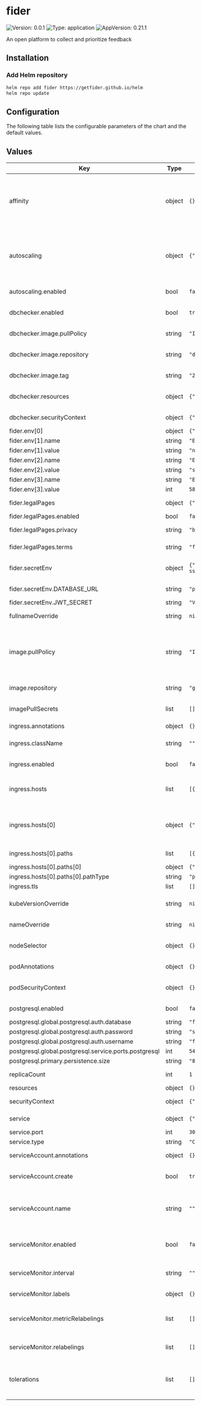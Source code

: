 # fider

![Version: 0.0.1](https://img.shields.io/badge/Version-0.0.1-informational?style=flat-square) ![Type: application](https://img.shields.io/badge/Type-application-informational?style=flat-square) ![AppVersion: 0.21.1](https://img.shields.io/badge/AppVersion-0.21.1-informational?style=flat-square)

An open platform to collect and prioritize feedback

## Installation

### Add Helm repository

```bash
helm repo add fider https://getfider.github.io/helm
helm repo update
```

## Configuration

The following table lists the configurable parameters of the chart and the default values.

## Values

| Key | Type | Default | Description |
|-----|------|---------|-------------|
| affinity | object | `{}` | Defines rules for pod scheduling based on node or pod properties, allowing for affinity (preferred) or anti-affinity (avoidance) relationships between pods and nodes |
| autoscaling | object | `{"enabled":false,"maxReplicas":100,"minReplicas":1,"targetCPUUtilizationPercentage":80}` | Automatically adjusts the number of replicas of a deployment or a replica set based on predefined metrics or custom rules to handle varying workload demands |
| autoscaling.enabled | bool | `false` | Create a HPA for the server deployment |
| dbchecker.enabled | bool | `true` | Enable an init container that validates the database connection |
| dbchecker.image.pullPolicy | string | `"IfNotPresent"` | Image pull policy for the dbchecker image |
| dbchecker.image.repository | string | `"docker.io/atkrad/wait4x"` | Container image used to check Database readiness at startup |
| dbchecker.image.tag | string | `"2.13.0"` | Image tag for the dbchecker image |
| dbchecker.resources | object | `{"limits":{"cpu":"20m","memory":"32Mi"},"requests":{"cpu":"20m","memory":"32Mi"}}` | Resource requests and limits for the dbchecker container |
| dbchecker.securityContext | object | `{"allowPrivilegeEscalation":false,"readOnlyRootFilesystem":true,"runAsGroup":65534,"runAsNonRoot":true,"runAsUser":65534}` | SecurityContext for the dbchecker container |
| fider.env[0] | object | `{"name":"BASE_URL","value":"https://feedback.yourdomain.com"}` | Public Host Name |
| fider.env[1].name | string | `"EMAIL_NOREPLY"` |  |
| fider.env[1].value | string | `"noreply@yourdomain.com"` |  |
| fider.env[2].name | string | `"EMAIL_SMTP_HOST"` |  |
| fider.env[2].value | string | `"smtp.yourdomain.com"` |  |
| fider.env[3].name | string | `"EMAIL_SMTP_PORT"` |  |
| fider.env[3].value | int | `587` |  |
| fider.legalPages | object | `{"enabled":false,"privacy":"bar","terms":"foo"}` | https://fider.io/docs/how-to-show-legal-pages |
| fider.legalPages.enabled | bool | `false` | Enables legal pages |
| fider.legalPages.privacy | string | `"bar"` | Write your own Privacy Policy in Markdown here |
| fider.legalPages.terms | string | `"foo"` | Write your own Terms of Service in Markdown here |
| fider.secretEnv | object | `{"DATABASE_URL":"postgres://fider:s0m3g00dp4ssw0rd@postgresql-service:5432/fider?sslmode=disable","JWT_SECRET":"VERY_STRONG_SECRET_SHOULD_BE_USED_HERE"}` | These environment variables are stored in a Kubernetes secret |
| fider.secretEnv.DATABASE_URL | string | `"postgres://fider:s0m3g00dp4ssw0rd@postgresql-service:5432/fider?sslmode=disable"` | Connection string to the PostgreSQL database |
| fider.secretEnv.JWT_SECRET | string | `"VERY_STRONG_SECRET_SHOULD_BE_USED_HERE"` | Use a 512-bit secret here |
| fullnameOverride | string | `nil` | Override the fully qualified app name |
| image.pullPolicy | string | `"IfNotPresent"` | "IfNotPresent" to pull the image if no image with the specified tag exists on the node, "Always" to always pull the image or "Never" to try and use pre-pulled images |
| image.repository | string | `"getfider/fider"` | Repository to pull fider image from |
| imagePullSecrets | list | `[]` | Names of the Kubernetes secrets for imagePullSecrets |
| ingress.annotations | object | `{}` | Ingress annotations |
| ingress.className | string | `""` | The name of the Ingress Class associated with the ingress |
| ingress.enabled | bool | `false` | If `true`, an Ingress is created |
| ingress.hosts | list | `[{"host":"fider.local","paths":[{"path":"/","pathType":"prefix"}]}]` | Domain name Kubernetes Ingress rule looks for. Set it to the domain Fider will be hosted on |
| ingress.hosts[0] | object | `{"host":"fider.local","paths":[{"path":"/","pathType":"prefix"}]}` | List of domain names Kubernetes Ingress rule looks for. Set it to the domains in which Fider will be hosted on |
| ingress.hosts[0].paths | list | `[{"path":"/","pathType":"prefix"}]` | List of paths to use in Kubernetes Ingress rules |
| ingress.hosts[0].paths[0] | object | `{"path":"/","pathType":"prefix"}` | Path to use in the Ingress |
| ingress.hosts[0].paths[0].pathType | string | `"prefix"` | Ingress path type |
| ingress.tls | list | `[]` | Ingress TLS settings |
| kubeVersionOverride | string | `nil` | Override the version of Kubernetes being used in a cluster |
| nameOverride | string | `nil` | Override the name of the chart |
| nodeSelector | object | `{}` | Selects the nodes where a pod can be scheduled based on node labels |
| podAnnotations | object | `{}` | Key-value metadata for individual pods |
| podSecurityContext | object | `{}` | Defines the security settings and privileges for a pod |
| postgresql.enabled | bool | `false` | Enable the PostgreSQL subchart? |
| postgresql.global.postgresql.auth.database | string | `"fider"` | PostgreSQL database |
| postgresql.global.postgresql.auth.password | string | `"s0m3g00dp4ssw0rd"` | PostgreSQL password |
| postgresql.global.postgresql.auth.username | string | `"fider"` | PostgreSQL username |
| postgresql.global.postgresql.service.ports.postgresql | int | `5432` |  |
| postgresql.primary.persistence.size | string | `"8Gi"` |  |
| replicaCount | int | `1` | The number of replicas to create |
| resources | object | `{}` | Kubernetes resources |
| securityContext | object | `{"allowPrivilegeEscalation":false,"readOnlyRootFilesystem":true,"runAsGroup":65534,"runAsNonRoot":true,"runAsUser":65534}` | Fider Container-level security-context |
| service | object | `{"port":3000,"type":"ClusterIP"}` | Kubernetes service configuration |
| service.port | int | `3000` | The HTTP service port |
| service.type | string | `"ClusterIP"` | The service type |
| serviceAccount.annotations | object | `{}` | Annotations to add to the service account |
| serviceAccount.create | bool | `true` | Specifies whether a service account should be created |
| serviceAccount.name | string | `""` | The name of the service account to use. If not set and create is true, a name is generated using the fullname template |
| serviceMonitor.enabled | bool | `false` | If `true`, a ServiceMonitor resource for the prometheus-operator is created |
| serviceMonitor.interval | string | `""` | Scrape interval. If not set, the Prometheus default scrape interval is used. |
| serviceMonitor.labels | object | `{}` | Labels for the ServiceMonitor |
| serviceMonitor.metricRelabelings | list | `[]` | MetricRelabelConfigs to apply to samples after scraping, but before ingestion. |
| serviceMonitor.relabelings | list | `[]` | RelabelConfigs to apply to samples before scraping |
| tolerations | list | `[]` | Allows a pod to tolerate or ignore specific node taints, enabling it to be scheduled on tainted nodes |

